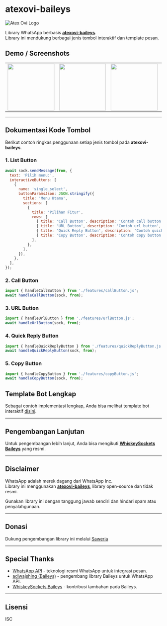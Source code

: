 # atexovi-baileys

![Atex Ovi Logo](https://raw.githubusercontent.com/atex-ovi/bailogo/main/baileys-logo.jpg)

Library WhatsApp berbasis **[atexovi-baileys](https://www.npmjs.com/package/atexovi-baileys)**.  
Library ini mendukung berbagai jenis tombol interaktif dan template pesan.

## Demo / Screenshots

<table>
  <tr>
    <td><img src="https://raw.githubusercontent.com/atex-ovi/demo-button/main/list-button.jpg" width="150"></td>
    <td><img src="https://raw.githubusercontent.com/atex-ovi/demo-button/main/url-button.jpg" width="150"></td>
    <td><img src="https://raw.githubusercontent.com/atex-ovi/demo-button/main/call-button.jpg" width="150"></td>
    <td><img src="https://raw.githubusercontent.com/atex-ovi/demo-button/main/quick-reply-button.jpg" width="150"></td>
    <td><img src="https://raw.githubusercontent.com/atex-ovi/demo-button/main/copy-button.jpg" width="150"></td>
  </tr>
</table>


---

## Dokumentasi Kode Tombol

Berikut contoh ringkas penggunaan setiap jenis tombol pada **atexovi-baileys**.

### 1. List Button

```js
await sock.sendMessage(from, {
  text: 'Pilih menu:',
  interactiveButtons: [
    {
      name: 'single_select',
      buttonParamsJson: JSON.stringify({
        title: 'Menu Utama',
        sections: [
          {
            title: 'Pilihan Fitur',
            rows: [
              { title: 'Call Button', description: 'Contoh call button', id: 'call' },
              { title: 'URL Button', description: 'Contoh url button', id: 'url' },
              { title: 'Quick Reply Button', description: 'Contoh quick reply button', id: 'quick' },
              { title: 'Copy Button', description: 'Contoh copy button', id: 'copy' },
            ],
          },
        ],
      }),
    },
  ],
});
```

### 2. Call Button

```js
import { handleCallButton } from './features/callButton.js';
await handleCallButton(sock, from);
```

### 3. URL Button

```js
import { handleUrlButton } from './features/urlButton.js';
await handleUrlButton(sock, from);
```

### 4. Quick Reply Button

```js
import { handleQuickReplyButton } from './features/quickReplyButton.js';
await handleQuickReplyButton(sock, from);
```

### 5. Copy Button

```js
import { handleCopyButton } from './features/copyButton.js';
await handleCopyButton(sock, from);
```

## Template Bot Lengkap

Sebagai contoh implementasi lengkap, Anda bisa melihat template bot interaktif [disini](https://github.com/atex-ovi/atexovi-wabase-button).

---

## Pengembangan Lanjutan

Untuk pengembangan lebih lanjut, Anda bisa mengikuti [**WhiskeySockets Baileys**](https://github.com/WhiskeySockets/Baileys) yang resmi.

---

## Disclaimer

WhatsApp adalah merek dagang dari WhatsApp Inc.  
Library ini menggunakan [**atexovi-baileys**](https://www.npmjs.com/package/atexovi-baileys), library open-source dan tidak resmi.


Gunakan library ini dengan tanggung jawab sendiri dan hindari spam atau penyalahgunaan.

---

## Donasi

Dukung pengembangan library ini melalui [Saweria](https://saweria.co/atexovi)

---

## Special Thanks

* [WhatsApp API](https://www.whatsapp.com) - teknologi resmi WhatsApp untuk integrasi pesan.
* [adiwajshing (Baileys)](https://github.com/adiwajshing) - pengembang library Baileys untuk WhatsApp API.
* [WhiskeySockets Baileys](https://github.com/WhiskeySockets/Baileys) - kontribusi tambahan pada Baileys.

---

## Lisensi

ISC
